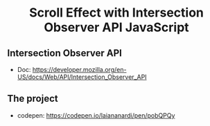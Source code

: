 
<h1 align="center">
    Scroll Effect with Intersection Observer API JavaScript
</h1>

## Intersection Observer API
- Doc: https://developer.mozilla.org/en-US/docs/Web/API/Intersection_Observer_API

## The project

- codepen: https://codepen.io/laiananardi/pen/pobQPQy

